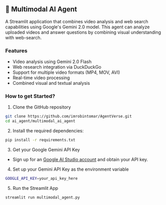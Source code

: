 ## 🧬 Multimodal AI Agent

A Streamlit application that combines video analysis and web search capabilities using Google's Gemini 2.0 model. This agent can analyze uploaded videos and answer questions by combining visual understanding with web-search.

### Features

- Video analysis using Gemini 2.0 Flash
- Web research integration via DuckDuckGo
- Support for multiple video formats (MP4, MOV, AVI)
- Real-time video processing
- Combined visual and textual analysis

### How to get Started?

1. Clone the GitHub repository

```bash
git clone https://github.com/imrobintomar/AgentVerse.git
cd ai_agent/multimodal_ai_agent
```
2. Install the required dependencies:

```bash
pip install -r requirements.txt
```
3. Get your Google Gemini API Key

- Sign up for an [Google AI Studio account](https://aistudio.google.com/apikey) and obtain your API key.

4. Set up your Gemini API Key as the environment variable

```bash
GOOGLE_API_KEY=your_api_key_here
```

5. Run the Streamlit App
```bash
streamlit run multimodal_agent.py
```

